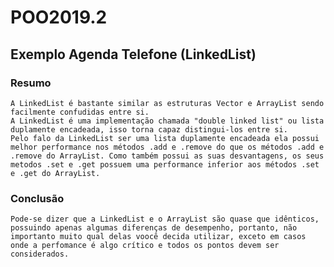 # POO2019.2

## Exemplo Agenda Telefone (LinkedList)

### Resumo  
    A LinkedList é bastante similar as estruturas Vector e ArrayList sendo facilmente confudidas entre si.
    A LinkedList é uma implementação chamada "double linked list" ou lista duplamente encadeada, isso torna capaz distingui-los entre si.
    Pelo falo da LinkedList ser uma lista duplamente encadeada ela possui melhor performance nos métodos .add e .remove do que os métodos .add e .remove do ArrayList. Como também possui as suas desvantagens, os seus metodos .set e .get possuem uma performance inferior aos métodos .set e .get do ArrayList.

### Conclusão  
    Pode-se dizer que a LinkedList e o ArrayList são quase que idênticos, possuindo apenas algumas diferenças de desempenho, portanto, não importanto muito qual delas voocê decida utilizar, exceto em casos onde a perfomance é algo crítico e todos os pontos devem ser considerados.
